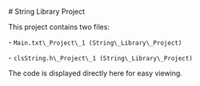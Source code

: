 \# String Library Project



This project contains two files:



\- `Main.txt\_Project\_1 (String\_Library\_Project)`

\- `clsString.h\_Project\_1 (String\_Library\_Project)`



The code is displayed directly here for easy viewing.



